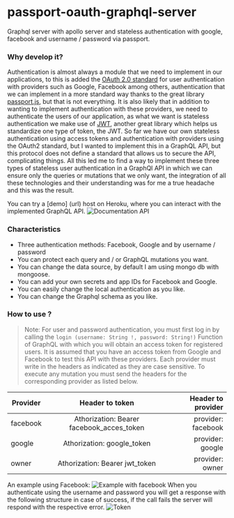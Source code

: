 # passport-oauth-graphql-server
Graphql server with apollo server and stateless authentication with google, facebook and username / password via passport.
### Why develop it?
Authentication is almost always a module that we need to implement in our applications, to this is added the [OAuth 2.0 standard](https://www.digitalocean.com/community/tutorials/an-introduction-to-oauth-2) for user authentication with providers such as Google, Facebook among others, authentication that we can implement in a more standard way thanks to the great library [passport.js](http://www.passportjs.org), but that is not everything.
It is also likely that in addition to wanting to implement authentication with these providers, we need to authenticate the users of our application, as what we want is stateless authentication we make use of [JWT](https://jwt.io/), another great library which helps us standardize one type of token, the JWT.
So far we have our own stateless authentication using access tokens and authentication with providers using the OAuth2 standard, but I wanted to implement this in a GraphQL API, but this protocol does not define a standard that allows us to secure the API, complicating things.
All this led me to find a way to implement these three types of stateless user authentication in a GraphQl API in which we can ensure only the queries or mutations that we only want, the integration of all these technologies and their understanding was for me a true headache and this was the result.

You can try a [demo] (url) host on Heroku, where you can interact with the implemented GraphQL API.
![Documentation API](https://firebasestorage.googleapis.com/v0/b/files-service.appspot.com/o/images%2FDoc.JPG?alt=media&token=40af0879-2135-4fff-85ba-5cf7ed3d5e8a)

### Characteristics
* Three authentication methods: Facebook, Google and by username / password
* You can protect each query and / or GraphQL mutations you want.
* You can change the data source, by default I am using mongo db with mongoose.
* You can add your own secrets and app IDs for Facebook and Google.
* You can easily change the local authentication as you like.
* You can change the Graphql schema as you like.




### How to use ?
> Note: For user and password authentication, you must first log in by calling the `login (username: String !, password: String!)` Function of GraphQL with which you will obtain an access token for registered users.
> It is assumed that you have an access token from Google and Facebook to test this API with these providers.
> Each provider must write in the headers as indicated as they are case sensitive.
> To execute any mutation you must send the headers for the corresponding provider as listed below.


| Provider      | Header to token                            |Header to provider     |
| ------------- |:------------------------------------------:| ---------------------:|
| facebook      | Athorization: Bearer facebook_acces_token  | provider: facebook    |              
| google        | Athorization: google_token                 | provider: google      |
| owner         | Athorization: Bearer jwt_token             | provider: owner       |       


An example using Facebook:
![Example with facebook](https://firebasestorage.googleapis.com/v0/b/files-service.appspot.com/o/images%2FComment.JPG?alt=media&token=f30b94dc-0f30-43a9-b2a8-34181d0b883c )
When you authenticate using the username and password you will get a response with the following structure in case of success, if the call fails the server will respond with the respective error.
![Token](https://firebasestorage.googleapis.com/v0/b/files-service.appspot.com/o/images%2Fregister.JPG?alt=media&token=4c5d419f-b0ef-4555-b8b9-c031d0d818ce)
          

